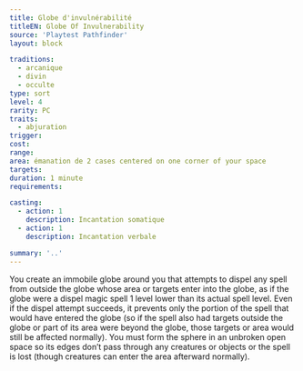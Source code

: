 ```yaml
---
title: Globe d'invulnérabilité
titleEN: Globe Of Invulnerability
source: 'Playtest Pathfinder'
layout: block

traditions:
  - arcanique
  - divin
  - occulte
type: sort
level: 4
rarity: PC
traits:
  - abjuration
trigger: 
cost: 
range: 
area: émanation de 2 cases centered on one corner of your space
targets: 
duration: 1 minute
requirements: 

casting:
  - action: 1
    description: Incantation somatique
  - action: 1
    description: Incantation verbale

summary: '..'
---
```

You create an immobile globe around you that attempts to dispel any spell from outside the globe whose area or targets enter into the globe, as if the globe were a dispel magic spell 1 level lower than its actual spell level. Even if the dispel attempt succeeds, it prevents only the portion of the spell that would have entered the globe (so if the spell also had targets outside the globe or part of its area were beyond the globe, those targets or area would still be affected normally). You must form the sphere in an unbroken open space so its edges don’t pass through any creatures or objects or the spell is lost (though creatures can enter the area afterward normally).